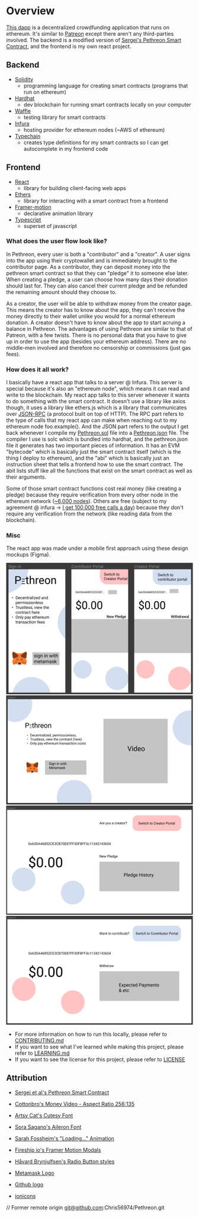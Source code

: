 # Overview

[This dapp](https://github.com/Chris56974/Pethreon) is a decentralized crowdfunding application that runs on ethereum. It's similar to [Patreon](https://www.patreon.com/) except there aren't any third-parties involved. The backend is a modified version of [Sergei's Pethreon Smart Contract](https://github.com/s-tikhomirov/pethreon), and the frontend is my own react project.

## Backend

- [Solidity](https://docs.soliditylang.org/)
  - programming language for creating smart contracts (programs that run on ethereum)
- [Hardhat](https://hardhat.org/)
  - dev blockchain for running smart contracts locally on your computer
- [Waffle](https://getwaffle.io/)
  - testing library for smart contracts
- [Infura](https://infura.io/)
  - hosting provider for ethereum nodes (~AWS of ethereum)
- [Typechain](https://github.com/dethcrypto/TypeChain)
  - creates type definitions for my smart contracts so I can get autocomplete in my frontend code

## Frontend

- [React](https://reactjs.org/)
  - library for building client-facing web apps
- [Ethers](https://docs.ethers.io/v5/)
  - library for interacting with a smart contract from a frontend
- [Framer-motion](https://www.framer.com/motion/)
  - declarative animation library
- [Typescript](https://www.typescriptlang.org/)
  - superset of javascript

### What does the user flow look like?

In Pethreon, every user is both a "contributor" and a "creator". A user signs into the app using their cryptowallet and is immediately brought to the contributor page. As a contributor, they can deposit money into the pethreon smart contract so that they can "pledge" it to someone else later. When creating a pledge, a user can choose how many days their donation should last for. They can also cancel their current pledge and be refunded the remaining amount should they choose to. 

As a creator, the user will be able to withdraw money from the creator page. This means the creator has to know about the app, they can't receive the money directly to their wallet unlike you would for a normal ethereum donation. A creator doesn't have to know about the app to start acruing a balance in Pethreon. The advantages of using Pethreon are similar to that of Patreon, with a few twists. There is no personal data that you have to give up in order to use the app (besides your ethereum address). There are no middle-men involved and therefore no censorship or commissions (just gas fees). 

### How does it all work?

I basically have a react app that talks to a server @ Infura. This server is special because it's also an "ethereum node", which means it can read and write to the blockchain. My react app talks to this server whenever it wants to do something with the smart contract. It doesn't use a library like axios though, it uses a library like ethers.js which is a library that communicates over [JSON-RPC](https://en.wikipedia.org/wiki/JSON-RPC) (a protocol built on top of HTTP). The RPC part refers to the type of calls that my react app can make when reaching out to my ethereum node foo.example(). And the JSON part refers to the output I get back whenever I compile my [Pethreon.sol](https://github.com/Chris56974/Pethreon/blob/main/packages/backend/contracts/Pethreon.sol) file into a [Pethreon.json](https://github.com/Chris56974/Pethreon/blob/main/packages/backend/deployments/localhost/Pethreon.json) file. The compiler I use is solc which is bundled into hardhat, and the pethreon.json file it generates has two important pieces of information. It has an EVM "bytecode" which is basically just the smart contract itself (which is the thing I deploy to ethereum), and the "abi" which is basically just an instruction sheet that tells a frontend how to use the smart contract. The abit lists stuff like all the functions that exist on the smart contract as well as their arguments.

Some of those smart contract functions cost real money (like creating a pledge) because they require verification from every other node in the ethereum network ([~6,000 nodes](https://www.ethernodes.org/history)). Others are free (subject to my agreement @ infura -> [I get 100,000 free calls a day](https://infura.io/pricing)) because they don't require any verification from the network (like reading data from the blockchain).

### Misc 

The react app was made under a mobile first approach using these design mockups (Figma). 

![Pethreon Mobile Mockup](https://github.com/Chris56974/Pethreon/blob/main/design/pethreon_mobile.png)
![Pethreon Desktop 1](https://github.com/Chris56974/Pethreon/blob/main/design/pethreon_desktop_1.png)
![Pethreon Desktop 2](https://github.com/Chris56974/Pethreon/blob/main/design/pethreon_desktop_2.png)
![Pethreon Desktop 3](https://github.com/Chris56974/Pethreon/blob/main/design/pethreon_desktop_3.png)

- For more information on how to run this locally, please refer to [CONTRIBUTING.md](https://github.com/Chris56974/Pethreon/blob/main/CONTRIBUTING.md)
- If you want to see what I've learned while making this project, please refer to [LEARNING.md](https://github.com/Chris56974/Pethreon/blob/main/LEARNING.md) 
- If you want to see the license for this project, please refer to [LICENSE](https://github.com/Chris56974/Pethreon/blob/main/LICENSE)

## Attribution

- [Sergei et al's Pethreon Smart Contract](https://github.com/s-tikhomirov/pethreon)

- [Cottonbro's Money Video - Aspect Ratio 256:135](https://www.pexels.com/video/hands-hand-rich-green-3943965/)

- [Artsy Cat's Cutesy Font](https://www.dafont.com/cutesy.font)

- [Sora Sagano's Aileron Font](https://fontsarena.com/aileron-by-sora-sagano/)

- [Sarah Fossheim's "Loading..." Animation](https://fossheim.io/writing/posts/react-text-splitting-animations/)

- [Fireship io's Framer Motion Modals](https://www.youtube.com/watch?v=SuqU904ZHA4&t=576s)

- [Håvard Brynjulfsen's Radio Button styles](https://codepen.io/havardob/pen/dyYXBBr)

- [Metamask Logo](https://github.com/MetaMask/brand-resources)

- [Github logo](https://github.com/logos)

- [ionicons](https://ionic.io/ionicons)

// Former remote origin git@github.com:Chris56974/Pethreon.git 